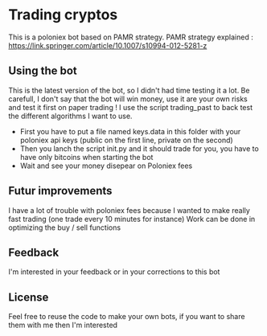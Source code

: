 # Trading cryptos

This is a poloniex bot based on PAMR strategy.
PAMR strategy explained : https://link.springer.com/article/10.1007/s10994-012-5281-z

## Using the bot

This is the latest version of the bot, so I didn't had time testing it a lot.
Be carefull, I don't say that the bot will win money, use it are your own risks and test it first on paper trading ! I use the script trading_past to back test the different algorithms I want to use.

* First you have to put a file named keys.data in this folder with your poloniex api keys (public on the first line, private on the second)
* Then you lanch the script init.py and it should trade for you, you have to have only bitcoins when starting the bot
* Wait and see your money disepear on Poloniex fees

## Futur improvements

I have a lot of trouble with poloniex fees because I wanted to make really fast trading (one trade every 10 minutes for instance)
Work can be done in optimizing the buy / sell functions


## Feedback

I'm interested in your feedback or in your corrections to this bot

## License

Feel free to reuse the code to make your own bots, if you want to share them with me then I'm interested
